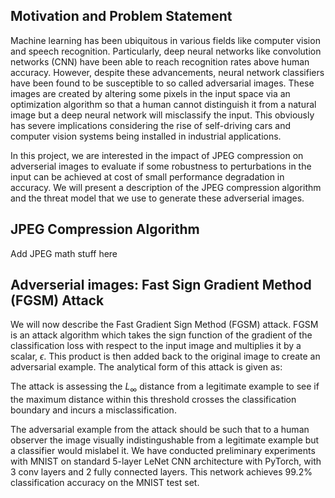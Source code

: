 ## Motivation and Problem Statement

Machine learning has been ubiquitous in various fields like computer vision and speech recognition. Particularly, deep neural networks like convolution networks (CNN) have been able to reach recognition rates above human accuracy. However, despite these advancements, neural network classifiers have been found to be susceptible to so called adversarial images. These images are created by altering some pixels in the input space via an optimization algorithm so that a human cannot distinguish it from a natural image but a deep neural network will misclassify the input. This obviously has severe implications considering the rise of self-driving cars and computer vision systems being installed in industrial applications.

In this project, we are interested in the impact of JPEG compression on adverserial images to evaluate if some robustness to perturbations in the input can be achieved at cost of small performance degradation in accuracy. We will present a description of the JPEG compression algorithm and the threat model that we use to generate these adverserial images. 

## JPEG Compression Algorithm

Add JPEG math stuff here


## Adverserial images: Fast Sign Gradient Method (FGSM) Attack

We will now describe the Fast Gradient Sign Method (FGSM) attack. FGSM is an attack algorithm which takes the sign function of the gradient of the classification loss with respect to the input image and multiplies it by a scalar, $\epsilon$. 
This product is then added back to the original image to create an adversarial example. The analytical form of this attack is given as: 




The attack is assessing the $L_{\infty}$ distance from a legitimate example to see if the maximum distance within this threshold crosses the classification boundary and incurs a misclassification.


The adversarial example from the attack should be such that to a human observer the image visually indistingushable from a legitimate example but a classifier would mislabel it. We have conducted preliminary experiments with MNIST on standard 5-layer LeNet CNN architecture with PyTorch, with 3 conv layers and 2 fully connected layers. This network achieves 99.2\% classification accuracy on the MNIST test set. 
